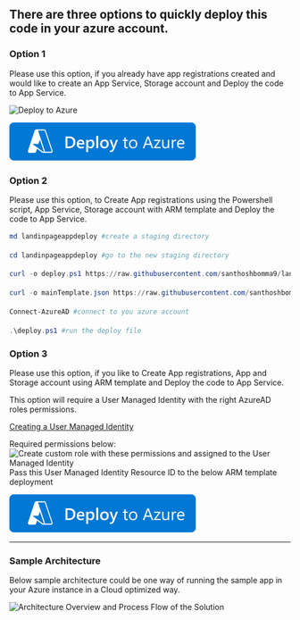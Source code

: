 ## There are three options to quickly deploy this code in your azure account.

### Option 1

Please use this option, if you already have app registrations created and would like to create an App Service, Storage account and Deploy the code to App Service.

![Deploy to Azure](https://aka.ms/deploytoazurebutton)

[![Deploy To Azure](https://raw.githubusercontent.com/Azure/azure-quickstart-templates/master/1-CONTRIBUTION-GUIDE/images/deploytoazure.svg?sanitize=true)](https://portal.azure.com/#create/Microsoft.Template/uri/https%3A%2F%2Fraw.githubusercontent.com%2Fsanthoshb-msft%2FCommercial-Marketplace-SaaS-Manual-On-Boarding%2Fmain%2Fresources%2Fdeploy%2FmainTemplate.json)

### Option 2

Please use this option, to Create App registrations using the Powershell script, App Service, Storage account with ARM template and Deploy the code to App Service.

```powershell
md landinpageappdeploy #create a staging directory

cd landinpageappdeploy #go to the new staging directory

curl -o deploy.ps1 https://raw.githubusercontent.com/santhoshbomma9/landingpage-deploy-automation/main/deploy.ps1  # pull deploy ps file

curl -o mainTemplate.json https://raw.githubusercontent.com/santhoshbomma9/landingpage-deploy-automation/main/mainTemplate.json  # pull template json file

Connect-AzureAD #connect to you azure account

.\deploy.ps1 #run the deploy file
```

### Option 3

Please use this option, if you like to Create App registrations, App and Storage account using ARM template and Deploy the code to App Service.

This option will require a User Managed Identity with the right AzureAD roles permissions.

[Creating a User Managed Identity](https://docs.microsoft.com/en-us/azure/active-directory/managed-identities-azure-resources/how-to-manage-ua-identity-portal)

Required permissions below:
![Create custom role with these permissions and assigned to the User Managed Identity](../../ReadmeFiles/azure-ad-role-permissions.png)
Pass this User Managed Identity Resource ID to the below ARM template deployment

[![Deploy To Azure](https://raw.githubusercontent.com/Azure/azure-quickstart-templates/master/1-CONTRIBUTION-GUIDE/images/deploytoazure.svg?sanitize=true)](https://portal.azure.com/#create/Microsoft.Template/uri/https%3A%2F%2Fraw.githubusercontent.com%2Fsanthoshb-msft%2FCommercial-Marketplace-SaaS-Manual-On-Boarding%2Fmain%2Fresources%2Fdeploy%2Fazuredeploy.json)

---

### Sample Architecture

Below sample architecture could be one way of running the sample app in your Azure instance in a Cloud optimized way.

![Architecture Overview and Process Flow of the Solution](../../ReadmeFiles/saas-samplesdk-architecture.png)

</hr>
